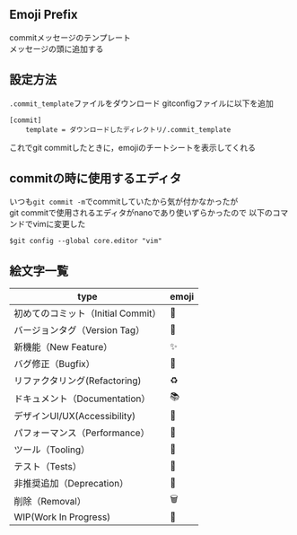 
## Emoji Prefix

commitメッセージのテンプレート<br>
メッセージの頭に追加する

## 設定方法

```.commit_template```ファイルをダウンロード
gitconfigファイルに以下を追加

```
[commit]
    template = ダウンロードしたディレクトリ/.commit_template

```
これでgit commitしたときに，emojiのチートシートを表示してくれる

## commitの時に使用するエディタ

いつも```git commit -m```でcommitしていたから気が付かなかったが<br> 
git commitで使用されるエディタがnanoであり使いずらかったので
以下のコマンドでvimに変更した

```
$git config --global core.editor "vim"

```

## 絵文字一覧
| type                          | emoji |
|-------------------------------|-------|
| 初めてのコミット（Initial Commit）      | 🎉    |
| バージョンタグ（Version Tag）        | 🔖    |
| 新機能（New Feature）              | ✨    |
| バグ修正（Bugfix）                 | 🐛    |
| リファクタリング(Refactoring)      | ♻️    |
| ドキュメント（Documentation）       | 📚    |
| デザインUI/UX(Accessibility)       | 🎨    |
| パフォーマンス（Performance）       | 🐎    |
| ツール（Tooling）                 | 🔧    |
| テスト（Tests）                   | 🚨    |
| 非推奨追加（Deprecation）          | 💩    |
| 削除（Removal）                   | 🗑️    |
| WIP(Work In Progress)            | 🚧    |
